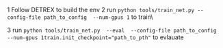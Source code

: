 1 Follow DETREX to build the env
2 run ```python tools/train_net.py
--config-file path_to_config 
--num-gpus 1``` to train\

3 run ```python tools/train_net.py 
--eval 
--config-file path_to_config 
--num-gpus 1train.init_checkpoint="path_to_pth"``` to evlauate
